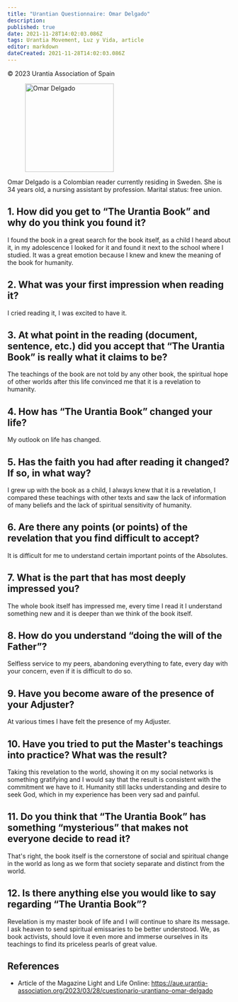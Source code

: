 ```yaml
---
title: "Urantian Questionnaire: Omar Delgado"
description: 
published: true
date: 2021-11-28T14:02:03.086Z
tags: Urantia Movement, Luz y Vida, article
editor: markdown
dateCreated: 2021-11-28T14:02:03.086Z
---
```


<p class="v-card v-sheet theme--light gray lighten-3 px-2">© 2023 Urantia Association of Spain</p>


<figure id="Figure_1" class="image urantiapedia">
<img src="/image/article/Luz_y_Vida/LyV_2023_04/Omar-Delgado.jpg" alt="Omar Delgado" width="200">
</figure>

Omar Delgado is a Colombian reader currently residing in Sweden. She is 34 years old, a nursing assistant by profession. Marital status: free union.

## 1. How did you get to “The Urantia Book” and why do you think you found it?

I found the book in a great search for the book itself, as a child I heard about it, in my adolescence I looked for it and found it next to the school where I studied. It was a great emotion because I knew and knew the meaning of the book for humanity.

## 2. What was your first impression when reading it?

I cried reading it, I was excited to have it.

## 3. At what point in the reading (document, sentence, etc.) did you accept that “The Urantia Book” is really what it claims to be?

The teachings of the book are not told by any other book, the spiritual hope of other worlds after this life convinced me that it is a revelation to humanity.

## 4. How has “The Urantia Book” changed your life?

My outlook on life has changed.

## 5. Has the faith you had after reading it changed? If so, in what way?

I grew up with the book as a child, I always knew that it is a revelation, I compared these teachings with other texts and saw the lack of information of many beliefs and the lack of spiritual sensitivity of humanity.

## 6. Are there any points (or points) of the revelation that you find difficult to accept?

It is difficult for me to understand certain important points of the Absolutes.

## 7. What is the part that has most deeply impressed you?

The whole book itself has impressed me, every time I read it I understand something new and it is deeper than we think of the book itself.

## 8. How do you understand “doing the will of the Father”?

Selfless service to my peers, abandoning everything to fate, every day with your concern, even if it is difficult to do so.

## 9. Have you become aware of the presence of your Adjuster?

At various times I have felt the presence of my Adjuster.

## 10. Have you tried to put the Master's teachings into practice? What was the result?

Taking this revelation to the world, showing it on my social networks is something gratifying and I would say that the result is consistent with the commitment we have to it. Humanity still lacks understanding and desire to seek God, which in my experience has been very sad and painful.

## 11. Do you think that “The Urantia Book” has something “mysterious” that makes not everyone decide to read it?

That's right, the book itself is the cornerstone of social and spiritual change in the world as long as we form that society separate and distinct from the world.

## 12. Is there anything else you would like to say regarding “The Urantia Book”?

Revelation is my master book of life and I will continue to share its message. I ask heaven to send spiritual emissaries to be better understood. We, as book activists, should love it even more and immerse ourselves in its teachings to find its priceless pearls of great value.

## References

- Article of the Magazine Light and Life Online: https://aue.urantia-association.org/2023/03/28/cuestionario-urantiano-omar-delgado

